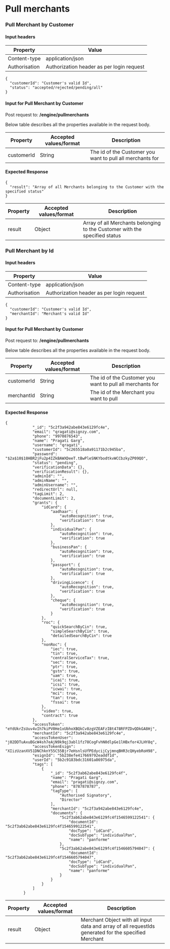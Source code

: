 # Pull merchants

### Pull Merchant by Customer <a href="#pull-merchant-by-customer" id="pull-merchant-by-customer"></a>

#### Input headers <a href="#input-headers" id="input-headers"></a>

| Property      | Value                                     |
| ------------- | ----------------------------------------- |
| Content-type  | application/json                          |
| Authorisation | Authorization header as per login request |

```
{
  "customerId": "Customer's valid Id",
  "status": "accepted/rejected/pending/all"
}
```

#### Input for Pull Merchant by Customer <a href="#input-for-pull-merchant-by-customer" id="input-for-pull-merchant-by-customer"></a>

Post request to: **/engine/pullmerchants**

Below table describes all the properties available in the request body.

| Property   | Accepted values/format | Description                                               |
| ---------- | ---------------------- | --------------------------------------------------------- |
| customerId | String                 | The id of the Customer you want to pull all merchants for |

#### Expected Response <a href="#expected-response" id="expected-response"></a>

```
{
  "result": "Array of all Merchants belonging to the Customer with the specified status"
}
```

| Property | Accepted values/format | Description                                                                |
| -------- | ---------------------- | -------------------------------------------------------------------------- |
| result   | Object                 | Array of all Merchants belonging to the Customer with the specified status |

### Pull Merchant by Id <a href="#pull-merchant-by-id" id="pull-merchant-by-id"></a>

#### Input headers <a href="#input-headers-2" id="input-headers-2"></a>

| Property      | Value                                     |
| ------------- | ----------------------------------------- |
| Content-type  | application/json                          |
| Authorisation | Authorization header as per login request |

```
{
  "customerId": "Customer's valid Id",
  "merchantId": "Merchant's valid Id"
}
```

#### Input for Pull Merchant by Customer <a href="#input-for-pull-merchant-by-customer-2" id="input-for-pull-merchant-by-customer-2"></a>

Post request to: **/engine/pullmerchants**

Below table describes all the properties available in the request body.

| Property   | Accepted values/format | Description                                               |
| ---------- | ---------------------- | --------------------------------------------------------- |
| customerId | String                 | The id of the Customer you want to pull all merchants for |
| merchantId | String                 | The id of the Merchant you want to pull                   |

#### Expected Response <a href="#expected-response-2" id="expected-response-2"></a>

```
{
            "_id": "5c2f3a942abe843e6129fc4e",
            "email": "qragati@signzy.com",
            "phone": "9970876543",
            "name": "Pragati Garg",
            "username": "qragati",
            "customerId": "5c265518a0a91171b2c945ba",
            "password": "$2a$10$18HBR2jFu2p4IZkBAWXDeeT.tBwPleSNKYbodtkvWCCbzkyZP09QO",
            "status": "pending",
            "verificationData": {},
            "verificationResult": {},
            "adminId": "",
            "adminName": "",
            "adminUsername": "",
            "redirectUrl": null,
            "tagLimit": 2,
            "documentLimit": 2,
            "grants": {
                "idCard": {
                    "aadhaar": {
                        "autoRecognition": true,
                        "verification": true
                    },
                    "individualPan": {
                        "autoRecognition": true,
                        "verification": true
                    },
                    "businessPan": {
                        "autoRecognition": true,
                        "verification": true
                    },
                    "passport": {
                        "autoRecognition": true,
                        "verification": true
                    },
                    "drivingLicence": {
                        "autoRecognition": true,
                        "verification": true
                    },
                    "cheque": {
                        "autoRecognition": true,
                        "verification": true
                    }
                },
                "roc": {
                    "quickSearchByCin": true,
                    "simpleSearchByCin": true,
                    "detailedSearchByCin": true
                },
                "nonRoc": {
                    "iec": true,
                    "tin": true,
                    "centralServiceTax": true,
                    "sec": true,
                    "ptr": true,
                    "gstn": true,
                    "uam": true,
                    "icai": true,
                    "icsi": true,
                    "icwai": true,
                    "mci": true,
                    "tan": true,
                    "fssai": true
                },
                "video": true,
                "contract": true
            },
            "accessToken": "eYdUkrZsUuv4vIh7kiPV0He1xUbhoXBQkCv8zgVZEAFzIBt478RFPZDvQDkGA8Hj",
            "merchantId": "5c2f3a942abe843e6129fc4e",
            "accessTokenUser": "j02DDTuAxuBGcW4sh7eAjN9k9qj3abl1fz78CogFvhN0dlpGe1lHBxfor4JLHY8q",
            "accessTokenEsign": "XIizUzanXV51DNChknY55C55Bjr7eHsnlsUfPEdycijCyjmnqBHR3cQHyebRoH98",
            "esignId": "5b238efe417669792eaddf1d",
            "userId": "5b2c9183bdc31601a86975da",
            "tags": [
                {
                    "_id": "5c2f3ab62abe843e6129fc4f",
                    "name": "Pragati Garg",
                    "email": "pragati@signzy.com",
                    "phone": "8787878787",
                    "tagType": [
                        "Authorised Signatory",
                        "Director"
                    ],
                    "merchantId": "5c2f3a942abe843e6129fc4e",
                    "documents": {
                        "5c2f3ab62abe843e6129fc4f1546599122541": {
                            "documentId": "5c2f3ab62abe843e6129fc4f1546599122541",
                            "docType": "idCard",
                            "docSubType": "individualPan",
                            "name": "panforme"
                        },
                        "5c2f3ab62abe843e6129fc4f1546605794047": {
                            "documentId": "5c2f3ab62abe843e6129fc4f1546605794047",
                            "docType": "idCard",
                            "docSubType": "individualPan",
                            "name": "panforme"
                        }
                    }
                }
            ]
        }
```

| Property | Accepted values/format | Description                                                                                          |
| -------- | ---------------------- | ---------------------------------------------------------------------------------------------------- |
| result   | Object                 | Merchant Object with all input data and array of all requestIds generated for the specified Merchant |
